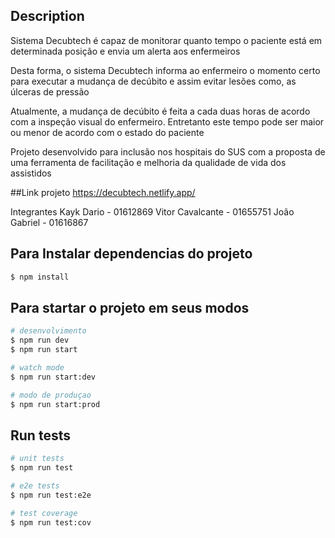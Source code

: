 ## Description

Sistema Decubtech é capaz de monitorar quanto tempo o paciente está em determinada posição e envia um alerta aos enfermeiros

Desta forma, o sistema Decubtech informa ao enfermeiro o momento certo para executar a mudança de decúbito e assim evitar lesões como, as úlceras de pressão

Atualmente, a mudança de decúbito é feita a cada duas horas de acordo com a inspeção visual do enfermeiro. Entretanto este tempo pode ser maior ou menor de acordo com o estado do paciente

Projeto desenvolvido para inclusão nos hospitais do SUS com a proposta de uma ferramenta de facilitação e melhoria da qualidade de vida dos assistidos

##Link projeto
https://decubtech.netlify.app/

Integrantes
Kayk Dario - 01612869
Vitor Cavalcante - 01655751
João Gabriel  - 01616867

## Para Instalar dependencias do projeto

```bash
$ npm install
```

## Para startar o projeto em seus modos

```bash
# desenvolvimento
$ npm run dev
$ npm run start

# watch mode
$ npm run start:dev

# modo de produçao
$ npm run start:prod
```

## Run tests

```bash
# unit tests
$ npm run test

# e2e tests
$ npm run test:e2e

# test coverage
$ npm run test:cov
```
